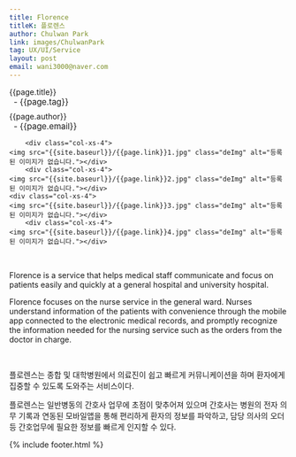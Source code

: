 ```yaml
---
title: Florence
titleK: 플로렌스
author: Chulwan Park
link: images/ChulwanPark
tag: UX/UI/Service
layout: post
email: wani3000@naver.com
---	
```


<div class="container">

<div class="deDep">
{{page.title}}<br>
<p style="font-size:15px; margin:0px; padding:0px 0px 0px 8px; margin:0px 0px 8px 0px;">- {{page.tag}}</p>
{{page.author}}<br>
<p style="font-size:15px; margin:0px; padding:0px 0px 0px 8px;">- {{page.email}}</p>
</div>


<div class="row" class="imgcolor">
	
		<div class="col-xs-4">
	<img src="{{site.baseurl}}/{{page.link}}1.jpg" class="deImg" alt="등록된 이미지가 없습니다."></div>
		<div class="col-xs-4">
	<img src="{{site.baseurl}}/{{page.link}}2.jpg" class="deImg" alt="등록된 이미지가 없습니다."></div>
	<div class="col-xs-4">
	<img src="{{site.baseurl}}/{{page.link}}3.jpg" class="deImg" alt="등록된 이미지가 없습니다."></div>
		<div class="col-xs-4">
	<img src="{{site.baseurl}}/{{page.link}}4.jpg" class="deImg" alt="등록된 이미지가 없습니다."></div>
	
</div>
<br>

<div class="det lato">



Florence is a service that helps medical staff communicate and focus on patients easily and quickly at a general hospital and university hospital.

Florence focuses on the nurse service in the general ward. Nurses understand information of the patients with convenience through the mobile app connected to the electronic medical records, and promptly recognize the information needed for the nursing service such as the orders from the doctor in charge.



</div>

<br>

<div class="noto">

플로렌스는 종합 및 대학병원에서 의료진이 쉽고 빠르게 커뮤니케이션을 하며 환자에게 집중할 수 있도록 도와주는 서비스이다.

플로렌스는 일반병동의 간호사 업무에 초점이 맞추어져 있으며 간호사는 병원의 전자 의무 기록과 연동된 모바일앱을 통해 편리하게 환자의 정보를 파악하고, 담당 의사의 오더 등 간호업무에 필요한 정보를 빠르게 인지할 수 있다.



</div>
{% include footer.html %} 